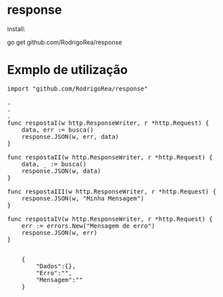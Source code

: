 # response

install:

go get github.com/RodrigoRea/response

# Exmplo de utilização

<pre>
import "github.com/RodrigoRea/response" 

.
.
.
func respostaI(w http.ResponseWriter, r *http.Request) {
    data, err := busca()
    response.JSON(w, err, data)
}

func respostaII(w http.ResponseWriter, r *http.Request) {
    data, _ := busca()
    response.JSON(w, data)
}

func respostaIII(w http.ResponseWriter, r *http.Request) {    
    response.JSON(w, "Minha Mensagem")
}

func respostaIV(w http.ResponseWriter, r *http.Request) {  
    err := errors.New("Mensagem de erro")  
    response.JSON(w, err)
}

</pre>

<pre>
    {
        "Dados":{},
        "Erro":"",
        "Mensagem":""
    }
</pre>
